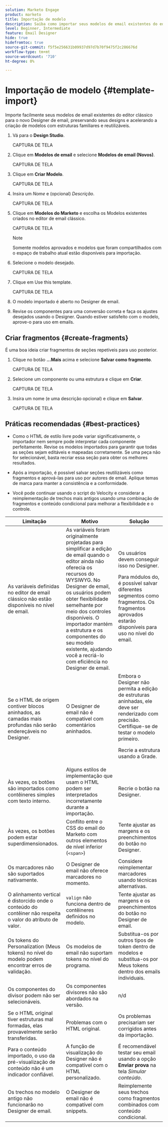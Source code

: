 ```yaml
---
solution: Marketo Engage
product: marketo
title: Importação de modelo
description: Saiba como importar seus modelos de email existentes do editor clássico para o novo Designer de email.
level: Beginner, Intermediate
feature: Email Designer
hide: true
hidefromtoc: true
source-git-commit: f5f5e256631b09937d97d7b70f9475f2c286676d
workflow-type: tm+mt
source-wordcount: '710'
ht-degree: 0%

---
```


# Importação de modelo {#template-import}

Importe facilmente seus modelos de email existentes do editor clássico para o novo Designer de email, preservando seus designs e acelerando a criação de modelos com estruturas familiares e reutilizáveis.

1. Vá para o **Design Studio**.

   CAPTURA DE TELA

1. Clique em **Modelos de email** e selecione **Modelos de email (Novos)**.

   CAPTURA DE TELA

1. Clique em **Criar Modelo**.

   CAPTURA DE TELA

1. Insira um _Nome_ e (opcional) _Descrição_.

   CAPTURA DE TELA

1. Clique em **Modelos do Marketo** e escolha os Modelos existentes criados no editor de email clássico.

   CAPTURA DE TELA

   >[!NOTE]
   >
   >Somente modelos aprovados e modelos que foram compartilhados com o espaço de trabalho atual estão disponíveis para importação.

1. Selecione o modelo desejado.

   CAPTURA DE TELA

1. Clique em Use this template.

   CAPTURA DE TELA

1. O modelo importado é aberto no Designer de email.

1. Revise os componentes para uma conversão correta e faça os ajustes desejados usando o Designer. Quando estiver satisfeito com o modelo, aprove-o para uso em emails.

## Criar fragmentos {#create-fragments}

É uma boa ideia criar fragmentos de seções repetíveis para uso posterior.

1. Clique no botão **...Mais** acima e selecione **Salvar como fragmento**.

   CAPTURA DE TELA

1. Selecione um componente ou uma estrutura e clique em **Criar**.

   CAPTURA DE TELA

1. Insira um nome (e uma descrição opcional) e clique em **Salvar**.

   CAPTURA DE TELA

## Práticas recomendadas {#best-practices}

* Como o HTML de estilo livre pode variar significativamente, o importador nem sempre pode interpretar cada componente perfeitamente. Revise os modelos importados para garantir que todas as seções sejam editáveis e mapeadas corretamente. Se uma peça não for selecionável, basta recriar essa seção para obter os melhores resultados.

* Após a importação, é possível salvar seções reutilizáveis como fragmentos e aprová-las para uso por autores de email. Aplique temas de marca para manter a consistência e a conformidade.

* Você pode continuar usando o script do Velocity e considerar a reimplementação de trechos mais antigos usando uma combinação de fragmentos e conteúdo condicional para melhorar a flexibilidade e o controle.

<table><thead>
  <tr>
    <th>Limitação</th>
    <th>Motivo</th>
    <th>Solução</th>
  </tr></thead>
<tbody>
  <tr>
    <td>As variáveis definidas no editor de email clássico não estão disponíveis no nível de email.</td>
    <td>As variáveis foram originalmente projetadas para simplificar a edição de email quando o editor ainda não oferecia os recursos do WYSIWYG. No Designer de email, os usuários podem obter flexibilidade semelhante por meio dos controles disponíveis. O importador mantém a estrutura e os componentes do seu modelo existente, ajudando você a recriá-lo com eficiência no Designer de email.</td>
    <td>Os usuários devem conseguir isso no Designer. <p>
    Para módulos do, é possível salvar diferentes segmentos como fragmentos. Os fragmentos aprovados estarão disponíveis para uso no nível do email.</td>
  </tr>
  <tr>
    <td>Se o HTML de origem contiver blocos aninhados, as camadas mais profundas não serão endereçáveis no Designer.</td>
    <td>O Designer de email não é compatível com comentários aninhados.</td>
    <td>Embora o Designer não permita a edição de estruturas aninhadas, ele deve ser renderizado com precisão. Certifique-se de testar o modelo primeiro.<p>
    Recrie a estrutura usando a Grade.</td>
  </tr>
  <tr>
    <td>Às vezes, os botões são importados como contêineres simples com texto interno.</td>
    <td>Alguns estilos de implementação que usam o HTML podem ser interpretados incorretamente durante a importação.</td>
    <td>Recrie o botão na Designer.</td>
  </tr>
  <tr>
    <td>Às vezes, os botões podem estar superdimensionados.</td>
    <td>Conflito entre o CSS do email do Marketo com outros elementos de nível inferior (<code>&lt;span&gt;</code>)</td>
    <td>Tente ajustar as margens e os preenchimentos do botão no Designer.</td>
  </tr>
  <tr>
    <td>Os marcadores não são suportados nativamente.</td>
    <td>O Designer de email não oferece marcadores no momento.</td>
    <td>Considere reimplementar marcadores usando técnicas alternativas.</td>
  </tr>
  <tr>
    <td>O alinhamento vertical é distorcido onde o conteúdo do contêiner não respeita o valor do atributo de valor.</td>
    <td><code>valign</code> não funciona dentro de contêineres definidos no modelo.</td>
    <td>Tente ajustar as margens e os preenchimentos do botão no Designer de email.</td>
  </tr>
  <tr>
    <td>Os tokens do Personalization (Meus tokens) no nível do modelo podem encontrar erros de validação.</td>
    <td>Os modelos de email não suportam tokens no nível do programa.</td>
    <td>Substitua-os por outros tipos de token dentro de modelos e substitua-os por Meus tokens dentro dos emails individuais.</td>
  </tr>
  <tr>
    <td>Os componentes do divisor podem não ser selecionáveis.</td>
    <td>Os componentes divisores não são abordados na versão.</td>
    <td>n/d</td>
  </tr>
  <tr>
    <td>Se o HTML original tiver estruturas mal formadas, elas provavelmente serão transferidas.</td>
    <td>Problemas com o HTML original.</td>
    <td>Os problemas precisariam ser corrigidos antes da importação.</td>
  </tr>
  <tr>
    <td>Para o conteúdo importado, o uso da pré-visualização de conteúdo não é um indicador confiável.</td>
    <td>A função de visualização do Designer não é compatível com o HTML personalizado.</td>
    <td>É recomendável testar seu email usando a opção <b>Enviar prova</b> na tela <i>Simular conteúdo</i>.</td>
  </tr>
  <tr>
    <td>Os trechos no modelo antigo não funcionarão no Designer de email.</td>
    <td>O Designer de email não é compatível com snippets.</td>
    <td>Reimplemente seus trechos como fragmentos combinados com conteúdo condicional.</td>
  </tr>
</tbody></table>
